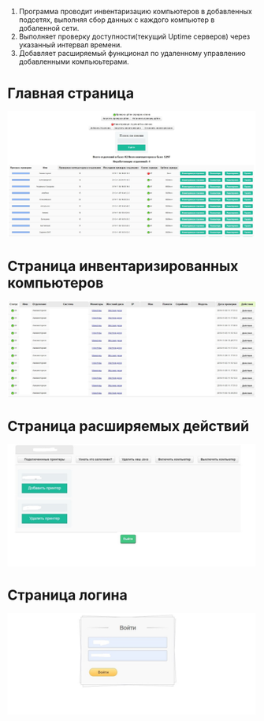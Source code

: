 1. Программа проводит инвентаризацию компьютеров в добавленных подсетях, выполняя сбор данных с каждого компьютер в добаленной сети.
2. Выполняет проверку доступности(текущий Uptime серверов) через указанный интервал времени.
3. Добавляет расширяемый функционал по удаленному управлению добавленными компьюьтерами.
# Главная страница
![alt text](/ScreensProject/1.jpg "Главная страница")
# Страница инвентаризированных компьютеров
![alt text](/ScreensProject/4.jpg "инвентаризированных компьютеров")
# Страница расширяемых действий
![alt text](/ScreensProject/2.jpg "Страница действий")
# Страница логина
![alt text](/ScreensProject/3.jpg "Страница логина")
